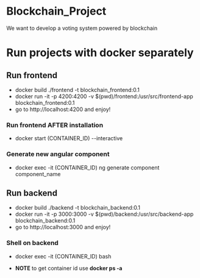 # Blockchain_Project
We want to develop a voting system powered by blockchain 

# Run projects with docker separately
## Run frontend
* docker build ./frontend -t blockchain_frontend:0.1
* docker run -it -p 4200:4200 -v $(pwd)/frontend:/usr/src/frontend-app blockchain_frontend:0.1
* go to http://localhost:4200 and enjoy!

### Run frontend **AFTER** installation
* docker start (CONTAINER_ID) --interactive

### Generate new angular component
* docker exec -it (CONTAINER_ID) ng generate component component_name

## Run backend
* docker build ./backend -t blockchain_backend:0.1
* docker run -it -p 3000:3000 -v $(pwd)/backend:/usr/src/backend-app blockchain_backend:0.1
* go to http://localhost:3000 and enjoy!

### Shell on backend
* docker exec -it (CONTAINER_ID) bash

* **NOTE** to get container id use **docker ps -a**